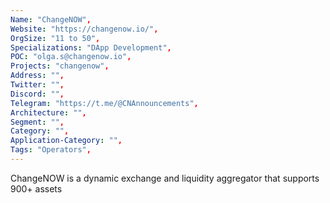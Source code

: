 ```yaml
--- 
Name: "ChangeNOW", 
Website: "https://changenow.io/", 
OrgSize: "11 to 50",
Specializations: "DApp Development", 
POC: "olga.s@changenow.io", 
Projects: "changenow", 
Address: "", 
Twitter: "", 
Discord: "",
Telegram: "https://t.me/@CNAnnouncements", 
Architecture: "",  
Segment: "", 
Category: "", 
Application-Category: "", 
Tags: "Operators",
--- 
```

<!--lang:en--> 
ChangeNOW is a dynamic exchange and liquidity aggregator that supports 900+ assets
<!--lang:es--] 

<!--lang:de--] 

<!--lang:fr--] 

<!--lang:pl--] 

<!--lang:uk--] 

[!--lang:*--> 